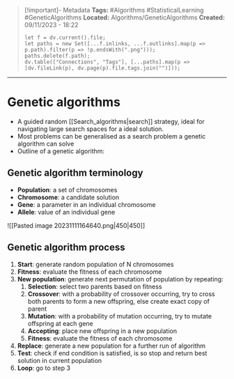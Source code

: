 > [!important]- Metadata
> **Tags:** #Algorithms #StatisticalLearning #GeneticAlgorithms 
> **Located:** Algorithms/GeneticAlgorithms
> **Created:** 09/11/2023 - 18:22
> ```dataviewjs
> let f = dv.current().file;
> let paths = new Set([...f.inlinks, ...f.outlinks].map(p => p.path).filter(p => !p.endsWith(".png")));
> paths.delete(f.path);
> dv.table(["Connections", "Tags"], [...paths].map(p => [dv.fileLink(p), dv.page(p).file.tags.join("")]));
> ```

___
# Genetic algorithms
- A guided random [[Search_algorithms|search]] strategy, ideal for navigating large search spaces for a ideal solution.
- Most problems can be generalised as a search problem a genetic algorithm can solve 
- Outline of a genetic algorithm:

## Genetic algorithm terminology
- **Population**: a set of chromosomes
- **Chromosome**: a candidate solution
- **Gene**: a parameter in an individual chromosome 
- **Allele**: value of an individual gene

![[Pasted image 20231111164640.png|450|450]]
## Genetic algorithm process
1. **Start**: generate random population of N chromosomes
2. **Fitness**: evaluate the fitness of each chromosome
3. **New population**: generate next permutation of population by repeating:
	1. **Selection**: select two parents based on fitness 
	2. **Crossover**: with a probability of crossover occurring, try to cross both parents to form a new offspring, else create exact copy of parent
	3. **Mutation**: with a probability of mutation occurring,  try to mutate offspring at each gene
	4. **Accepting**: place new offspring in a new population
	5. **Fitness**: evaluate the fitness of each chromosome 
4. **Replace**: generate a new population for a further run of algorithm 
5. **Test**: check if end condition is satisfied, is so stop and return best solution in current population
6. **Loop**: go to step 3
